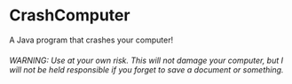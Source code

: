 # CrashComputer
A Java program that crashes your computer!

###### WARNING: Use at your own risk. This will not damage your computer, but I will not be held responsible if you forget to save a document or something.
